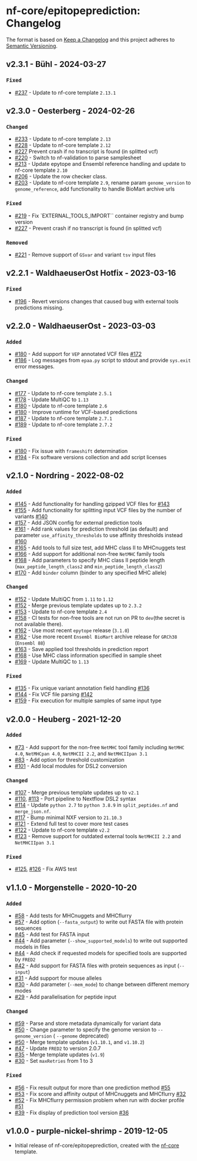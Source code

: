 # nf-core/epitopeprediction: Changelog

The format is based on [Keep a Changelog](https://keepachangelog.com/en/1.0.0/)
and this project adheres to [Semantic Versioning](https://semver.org/spec/v2.0.0.html).

## v2.3.1 - Bühl - 2024-03-27

### `Fixed`

- [#237](https://github.com/nf-core/epitopeprediction/pull/237) - Update to nf-core template `2.13.1`

## v2.3.0 - Oesterberg - 2024-02-26

### `Changed`

- [#233](https://github.com/nf-core/epitopeprediction/pull/233) - Update to nf-core template `2.13`
- [#228](https://github.com/nf-core/epitopeprediction/pull/228) - Update to nf-core template `2.12`
- [#227](https://github.com/nf-core/epitopeprediction/pull/227) Prevent crash if no transcript is found (in splitted vcf)
- [#220](https://github.com/nf-core/epitopeprediction/pull/220) - Switch to nf-validation to parse samplesheet
- [#213](https://github.com/nf-core/epitopeprediction/pull/213) - Update epytope and Ensembl reference handling and update to nf-core template `2.10`
- [#206](https://github.com/nf-core/epitopeprediction/issues/206) - Update the row checker class.
- [#203](https://github.com/nf-core/epitopeprediction/pull/203) - Update to nf-core template `2.9`, rename param `genome_version` to `genome_reference`, add functionality to handle BioMart archive urls

### `Fixed`

- [#219](https://github.com/nf-core/epitopeprediction/pull/219) - Fix `EXTERNAL_TOOLS_IMPORT`` container registry and bump version
- [#227](https://github.com/nf-core/epitopeprediction/pull/227) - Prevent crash if no transcript is found (in splitted vcf)

### `Removed`

- [#221](https://github.com/nf-core/epitopeprediction/pull/221) - Remove support of `GSvar` and variant `tsv` input files

## v2.2.1 - WaldhaeuserOst Hotfix - 2023-03-16

### `Fixed`

- [#196](https://github.com/nf-core/epitopeprediction/pull/196) - Revert versions changes that caused bug with external tools predictions missing.

## v2.2.0 - WaldhaeuserOst - 2023-03-03

### `Added`

- [#180](https://github.com/nf-core/epitopeprediction/pull/180) - Add support for `VEP` annotated VCF files [#172](https://github.com/nf-core/epitopeprediction/issues/172)
- [#186](https://github.com/nf-core/epitopeprediction/pull/186) - Log messages from `epaa.py` script to stdout and provide `sys.exit` error messages.

### `Changed`

- [#177](https://github.com/nf-core/epitopeprediction/pull/177) - Update to nf-core template `2.5.1`
- [#178](https://github.com/nf-core/epitopeprediction/pull/178) - Update MultiQC to `1.13`
- [#180](https://github.com/nf-core/epitopeprediction/pull/180) - Update to nf-core template `2.6`
- [#180](https://github.com/nf-core/epitopeprediction/pull/180) - Improve runtime for VCF-based predictions
- [#187](https://github.com/nf-core/epitopeprediction/pull/187) - Update to nf-core template `2.7.1`
- [#189](https://github.com/nf-core/epitopeprediction/pull/189) - Update to nf-core template `2.7.2`

### `Fixed`

- [#180](https://github.com/nf-core/epitopeprediction/pull/180) - Fix issue with `frameshift` determination
- [#194](https://github.com/nf-core/epitopeprediction/pull/194) - Fix software versions collection and add script licenses

## v2.1.0 - Nordring - 2022-08-02

### `Added`

- [#145](https://github.com/nf-core/epitopeprediction/pull/145) - Add functionality for handling gzipped VCF files for [#143](https://github.com/nf-core/epitopeprediction/issues/143)
- [#155](https://github.com/nf-core/epitopeprediction/pull/155) - Add functionality for splitting input VCF files by the number of variants [#140](https://github.com/nf-core/epitopeprediction/issues/140)
- [#157](https://github.com/nf-core/epitopeprediction/pull/157) - Add JSON config for external prediction tools
- [#161](https://github.com/nf-core/epitopeprediction/pull/161) - Add rank values for prediction threshold (as default) and parameter `use_affinity_thresholds` to use affinity thresholds instead [#160](https://github.com/nf-core/epitopeprediction/issues/160)
- [#165](https://github.com/nf-core/epitopeprediction/pull/165) - Add tools to full size test, add MHC class II to MHCnuggets test
- [#166](https://github.com/nf-core/epitopeprediction/pull/166) - Add support for additional non-free `NetMHC` family tools
- [#168](https://github.com/nf-core/epitopeprediction/pull/168) - Add parameters to specify MHC class II peptide length (`max_peptide_length_class2` and `min_peptide_length_class2`)
- [#170](https://github.com/nf-core/epitopeprediction/pull/170) - Add `binder` column (binder to any specified MHC allele)

### `Changed`

- [#152](https://github.com/nf-core/epitopeprediction/pull/152) - Update MultiQC from `1.11` to `1.12`
- [#152](https://github.com/nf-core/epitopeprediction/pull/152) - Merge previous template updates up to `2.3.2`
- [#153](https://github.com/nf-core/epitopeprediction/pull/153) - Update to nf-core template `2.4`
- [#158](https://github.com/nf-core/epitopeprediction/pull/158) - CI tests for non-free tools are not run on PR to `dev`(the secret is not available there).
- [#162](https://github.com/nf-core/epitopeprediction/pull/162) - Use most recent `epytope` release (`3.1.0`)
- [#162](https://github.com/nf-core/epitopeprediction/pull/162) - Use more recent `Ensembl BioMart` archive release for `GRCh38` (`Ensembl 88`)
- [#163](https://github.com/nf-core/epitopeprediction/pull/163) - Save applied tool thresholds in prediction report
- [#168](https://github.com/nf-core/epitopeprediction/pull/168) - Use MHC class information specified in sample sheet
- [#169](https://github.com/nf-core/epitopeprediction/pull/169) - Update MultiQC to `1.13`

### `Fixed`

- [#135](https://github.com/nf-core/epitopeprediction/pull/135) - Fix unique variant annotation field handling [#136](https://github.com/nf-core/epitopeprediction/issues/136)
- [#144](https://github.com/nf-core/epitopeprediction/pull/144) - Fix VCF file parsing [#142](https://github.com/nf-core/epitopeprediction/issues/142)
- [#159](https://github.com/nf-core/epitopeprediction/pull/159) - Fix execution for multiple samples of same input type

## v2.0.0 - Heuberg - 2021-12-20

### `Added`

- [#73](https://github.com/nf-core/epitopeprediction/pull/73) - Add support for the non-free `NetMHC` tool family including `NetMHC 4.0`, `NetMHCpan 4.0`, `NetMHCII 2.2`, and `NetMHCIIpan 3.1`
- [#83](https://github.com/nf-core/epitopeprediction/pull/83) - Add option for threshold customization
- [#101](https://github.com/nf-core/epitopeprediction/pull/101) - Add local modules for DSL2 conversion

### `Changed`

- [#107](https://github.com/nf-core/epitopeprediction/pull/107) - Merge previous template updates up to `v2.1`
- [#110](https://github.com/nf-core/epitopeprediction/pull/110), [#113](https://github.com/nf-core/epitopeprediction/pull/113) - Port pipeline to Nextflow DSL2 syntax
- [#114](https://github.com/nf-core/epitopeprediction/pull/114) - Update `python 2.7` to `python 3.8.9` in `split_peptides.nf` and `merge_json.nf`.
- [#117](https://github.com/nf-core/epitopeprediction/pull/117) - Bump minimal NXF version to `21.10.3`
- [#121](https://github.com/nf-core/epitopeprediction/pull/121) - Extend full test to cover more test cases
- [#122](https://github.com/nf-core/epitopeprediction/pull/122) - Update to nf-core template `v2.2`
- [#123](https://github.com/nf-core/epitopeprediction/pull/123) - Remove support for outdated external tools `NetMHCII 2.2` and `NetMHCIIpan 3.1`

### `Fixed`

- [#125](https://github.com/nf-core/epitopeprediction/pull/125), [#126](https://github.com/nf-core/epitopeprediction/pull/126) - Fix AWS test

## v1.1.0 - Morgenstelle - 2020-10-20

### `Added`

- [#58](https://github.com/nf-core/epitopeprediction/pull/58) - Add tests for MHCnuggets and MHCflurry
- [#57](https://github.com/nf-core/epitopeprediction/pull/57) - Add option (`--fasta_output`) to write out FASTA file with protein sequences
- [#45](https://github.com/nf-core/epitopeprediction/pull/45) - Add test for FASTA input
- [#44](https://github.com/nf-core/epitopeprediction/pull/44) - Add parameter (`--show_supported_models`) to write out supported models in files
- [#44](https://github.com/nf-core/epitopeprediction/pull/44) - Add check if requested models for specified tools are supported by `FRED2`
- [#42](https://github.com/nf-core/epitopeprediction/pull/42) - Add support for FASTA files with protein sequences as input (`--input`)
- [#31](https://github.com/nf-core/epitopeprediction/pull/31) - Add support for mouse alleles
- [#30](https://github.com/nf-core/epitopeprediction/pull/30) - Add parameter (`--mem_mode`) to change between different memory modes
- [#29](https://github.com/nf-core/epitopeprediction/pull/29) - Add parallelisation for peptide input

### `Changed`

- [#59](https://github.com/nf-core/epitopeprediction/pull/59) - Parse and store metadata dynamically for variant data
- [#50](https://github.com/nf-core/epitopeprediction/pull/50) - Change parameter to specify the genome version to `--genome_version` ( `--genome` deprecated)
- [#50](https://github.com/nf-core/epitopeprediction/pull/50) - Merge template updates (`v1.10.1`, and `v1.10.2`)
- [#47](https://github.com/nf-core/epitopeprediction/pull/47) - Update `FRED2` to version 2.0.7
- [#35](https://github.com/nf-core/epitopeprediction/pull/35) - Merge template updates (`v1.9`)
- [#30](https://github.com/nf-core/epitopeprediction/pull/30) - Set `maxRetries` from 1 to 3

### `Fixed`

- [#56](https://github.com/nf-core/epitopeprediction/pull/56) - Fix result output for more than one prediction method [#55](https://github.com/nf-core/epitopeprediction/issues/55)
- [#53](https://github.com/nf-core/epitopeprediction/pull/53) - Fix score and affinity output of MHCnuggets and MHCflurry [#32](https://github.com/nf-core/epitopeprediction/issues/32)
- [#52](https://github.com/nf-core/epitopeprediction/pull/52) - Fix MHCflurry permission problem when run with docker profile [#51](https://github.com/nf-core/epitopeprediction/issues/51)
- [#39](https://github.com/nf-core/epitopeprediction/pull/39) - Fix display of prediction tool version [#36](https://github.com/nf-core/epitopeprediction/issues/36)

## v1.0.0 - purple-nickel-shrimp - 2019-12-05

- Initial release of nf-core/epitopeprediction, created with the [nf-core](http://nf-co.re/) template.
